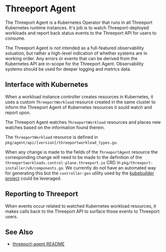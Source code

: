 # Threeport Agent

The Threeport Agent is a Kubernetes Operator that runs in all Threeport
Kubernetes runtime instances.  It's job is to watch Threeport-deployed workloads
and report back status events to the Threeport API for users to consume.

The Threeport Agent is *not* intended as a full-featured observability
soluation, but rather a high-level indication of whether systems are in working
order.  Any errors or events that can be derived from the Kubernetes API are
in-scope for the Threeport Agent.  Observability systems should be used for
deeper logging and metrics data.

## Interface with Kubernetes

When a workload instance controller creates resources in Kubernetes, it uses a
custom `ThreeportWorkload` resource created in the same cluster to inform the
Threeport Agent of Kubernetes resources it sould watch and report upon.

The Threeport Agent watches `ThreeportWorkload` resources and places new watches
based on the information found therein.

The `ThreeportWorkload` resource is defined in
`pkg/agent/api/[version]/threeportworkload_types.go`.

When any change is made to the fields of the `ThreeportAgent` resource the
corresponding change will need to be made to the definition of the
`threeportworkloads.control-plane.threeport.io` CRD in
`pkg/threeport-installer/v0/components.go`.  We currently do not have an
automated way for generating this but the `controller-gen` utility used by the
[kubebuilder project](https://github.com/kubernetes-sigs/kubebuilder) could be
leveraged.

## Reporting to Threeport

When events occur related to watched Kubernetes workload resources, it makes
calls back to the Threeport API to surface those events to Threeport users.

## See Also

* [threeport-agent README](../cmd/agent/README.md)

